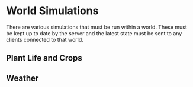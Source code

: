 # World Simulations

There are various simulations that must be run within a world. These must be kept up to date by the server and the latest state must be sent to any clients connected to that world.

## Plant Life and Crops

## Weather
